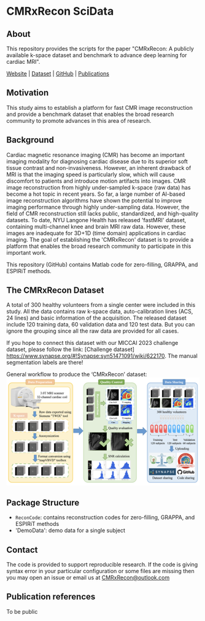 # CMRxRecon SciData

## About
This repository provides the scripts for the paper "CMRxRecon: A publicly available k-space dataset and benchmark to advance deep learning for cardiac MRI".


[Website](https://cmrxrecon.github.io/) |
[Dataset](https://doi.org/10.7303/syn52965326) |
[GitHub](https://github.com/CmrxRecon/CMRxRecon/) |
[Publications](#Publication-references)

## Motivation
This study aims to establish a platform for fast CMR image reconstruction and provide a benchmark dataset that enables the broad research community to promote advances in this area of research.

## Background
Cardiac magnetic resonance imaging (CMR) has become an important imaging modality for diagnosing cardiac disease due to its superior soft tissue contrast and non-invasiveness. However, an inherent drawback of MRI is that the imaging speed is particularly slow, which will cause discomfort to patients and intr​oduce motion artifacts into images. CMR image reconstruction from highly under-sampled k-space (raw data) has become a hot topic in recent years.
So far, a large number of AI-based image reconstruction algorithms have shown the potential to improve imaging performance through highly under-sampling data. However, the field of CMR reconstruction still lacks public, standardized, and high-quality datasets. To date, NYU Langone Health has released 'fastMRI' dataset, containing multi-channel knee and brain MRI raw data. However, these images are inadequate for 3D+1D (time domain) applications in cardiac imaging. The goal of establishing the 'CMRxRecon' dataset is to provide a platform that enables the broad research community to participate in this important work.

This repository (GitHub) contains Matlab code for zero-filling, GRAPPA, and ESPIRiT methods.

## The CMRxRecon Dataset
A total of 300 healthy volunteers from a single center were included in this study.
All the data contains raw k-space data, auto-calibration lines (ACS, 24 lines) and basic information of the acquisition.
The released dataset include 120 training data, 60 validation data and 120 test data. But you can ignore the grouping since all the raw data are provided for all cases.

If you hope to connect this dataset with our MICCAI 2023 challenge dataset, please follow the link: [Challenge dataset] https://www.synapse.org/#!Synapse:syn51471091/wiki/622170.
The manual segmentation labels are there!

General workflow to produce the ‘CMRxRecon’ dataset:
![Workflow](https://github.com/CmrxRecon/CMRxRecon-SciData/blob/main/Workflow.png)


## Package Structure
* `ReconCode`: contains reconstruction codes for zero-filling, GRAPPA, and ESPIRiT methods
* 'DemoData': demo data for a single subject

## Contact
The code is provided to support reproducible research. If the code is giving syntax error in your particular configuration or some files are missing then you may open an issue or email us at CMRxRecon@outlook.com

## Publication references
To be public
